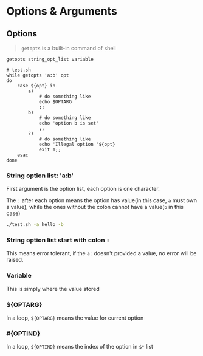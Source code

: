 # Options & Arguments

## Options

> `getopts` is a built-in command of shell

```shell
getopts string_opt_list variable
```

```shell
# test.sh
while getopts 'a:b' opt
do
    case ${opt} in
        a) 
            # do something like
            echo $OPTARG
            ;;
        b)
            # do something like
            echo 'option b is set'
            ;;
        ?)
            # do something like
            echo 'Illegal option '${opt}
            exit 1;;
    esac
done
```

### String option list: 'a:b'

First argument is the option list, each option is one character.

The `:` after each option means the option has value(in this case, `a` must own a value), while the ones without the colon cannot have a value(`b` in this case)

```bash
./test.sh -a hello -b
```

### String option list start with colon `:`

This means error tolerant, if the `a:` doesn't provided a value, no error will be raised.

### Variable

This is simply where the value stored

### ${OPTARG}

In a loop, `${OPTARG}` means the value for current option

### #{OPTIND}

In a loop, `${OPTIND}` means the index of the option in `$*` list
